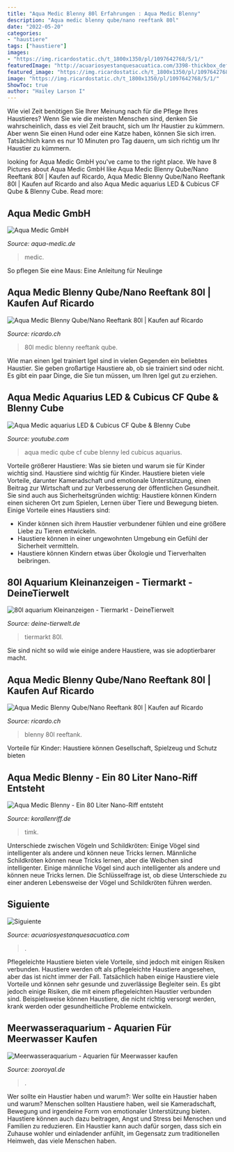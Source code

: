 ```yaml
---
title: "Aqua Medic Blenny 80l Erfahrungen : Aqua Medic Blenny"
description: "Aqua medic blenny qube/nano reeftank 80l"
date: "2022-05-20"
categories:
- "haustiere"
tags: ["haustiere"]
images:
- "https://img.ricardostatic.ch/t_1800x1350/pl/1097642768/5/1/"
featuredImage: "http://acuariosyestanquesacuatica.com/3398-thickbox_default/kit-nano-acuario-marino-aqua-medic-blenny-qube.jpg"
featured_image: "https://img.ricardostatic.ch/t_1800x1350/pl/1097642768/5/1/"
image: "https://img.ricardostatic.ch/t_1800x1350/pl/1097642768/5/1/"
ShowToc: true
author: "Hailey Larson I"
---
```



Wie viel Zeit benötigen Sie Ihrer Meinung nach für die Pflege Ihres Haustieres?
Wenn Sie wie die meisten Menschen sind, denken Sie wahrscheinlich, dass es viel Zeit braucht, sich um Ihr Haustier zu kümmern. Aber wenn Sie einen Hund oder eine Katze haben, können Sie sich irren. Tatsächlich kann es nur 10 Minuten pro Tag dauern, um sich richtig um Ihr Haustier zu kümmern.

	

		
looking for Aqua Medic GmbH you've came to the right place. We have 8 Pictures about Aqua Medic GmbH like Aqua Medic Blenny Qube/Nano Reeftank 80l | Kaufen auf Ricardo, Aqua Medic Blenny Qube/Nano Reeftank 80l | Kaufen auf Ricardo and also Aqua Medic aquarius LED &amp; Cubicus CF Qube &amp; Blenny Cube. Read more:
		
    
## Aqua Medic GmbH

<img loading=lazy src="http://www.aqua-medic.de/images/slides/slide_15955895414_750x450.jpg" onerror="this.onerror=null;this.src='https://tse4.mm.bing.net/th?id=OIP.7RoON6To095gBN_KNKwpIwHaEc&amp;pid=15.1';" alt="Aqua Medic GmbH">

_Source: aqua-medic.de_

>medic. 

	

So pflegen Sie eine Maus: Eine Anleitung für Neulinge

    
## Aqua Medic Blenny Qube/Nano Reeftank 80l | Kaufen Auf Ricardo

<img loading=lazy src="https://img.ricardostatic.ch/t_1000x750/pl/1097642768/5/1/aqua-medic-blenny-qubenano-reeftank-80l.jpg" onerror="this.onerror=null;this.src='https://tse2.mm.bing.net/th?id=OIP.z2ZEs9vnNod-EW4lX-g6IwHaFj&amp;pid=15.1';" alt="Aqua Medic Blenny Qube/Nano Reeftank 80l | Kaufen auf Ricardo">

_Source: ricardo.ch_

>80l medic blenny reeftank qube. 

	

Wie man einen Igel trainiert
Igel sind in vielen Gegenden ein beliebtes Haustier. Sie geben großartige Haustiere ab, ob sie trainiert sind oder nicht. Es gibt ein paar Dinge, die Sie tun müssen, um Ihren Igel gut zu erziehen.

    
## Aqua Medic Aquarius LED &amp; Cubicus CF Qube &amp; Blenny Cube

<img loading=lazy src="https://i.ytimg.com/vi/FkswmCIvBiY/maxresdefault.jpg" onerror="this.onerror=null;this.src='https://tse3.mm.bing.net/th?id=OIP.OS4S-vrug__vXciIHcJOMgHaEK&amp;pid=15.1';" alt="Aqua Medic aquarius LED &amp; Cubicus CF Qube &amp; Blenny Cube">

_Source: youtube.com_

>aqua medic qube cf cube blenny led cubicus aquarius. 

	

Vorteile größerer Haustiere: Was sie bieten und warum sie für Kinder wichtig sind.
Haustiere sind wichtig für Kinder. Haustiere bieten viele Vorteile, darunter Kameradschaft und emotionale Unterstützung, einen Beitrag zur Wirtschaft und zur Verbesserung der öffentlichen Gesundheit. Sie sind auch aus Sicherheitsgründen wichtig: Haustiere können Kindern einen sicheren Ort zum Spielen, Lernen über Tiere und Bewegung bieten. Einige Vorteile eines Haustiers sind:
- Kinder können sich ihrem Haustier verbundener fühlen und eine größere Liebe zu Tieren entwickeln.
- Haustiere können in einer ungewohnten Umgebung ein Gefühl der Sicherheit vermitteln.
- Haustiere können Kindern etwas über Ökologie und Tierverhalten beibringen.

    
## 80l Aquarium Kleinanzeigen - Tiermarkt - DeineTierwelt

<img loading=lazy src="https://bild3.qimage.de/aquarium-00l-komplett-foto-bild-117805013.jpg" onerror="this.onerror=null;this.src='https://tse3.mm.bing.net/th?id=OIP.TtkcQcs28gQkZA1XevOMvQHaFj&amp;pid=15.1';" alt="80l aquarium Kleinanzeigen - Tiermarkt - DeineTierwelt">

_Source: deine-tierwelt.de_

>tiermarkt 80l. 

	

Sie sind nicht so wild wie einige andere Haustiere, was sie adoptierbarer macht.

    
## Aqua Medic Blenny Qube/Nano Reeftank 80l | Kaufen Auf Ricardo

<img loading=lazy src="https://img.ricardostatic.ch/t_1800x1350/pl/1097642768/5/1/" onerror="this.onerror=null;this.src='https://tse4.mm.bing.net/th?id=OIP.ugqqcXE6umMmfwjiQ0esygHaFj&amp;pid=15.1';" alt="Aqua Medic Blenny Qube/Nano Reeftank 80l | Kaufen auf Ricardo">

_Source: ricardo.ch_

>blenny 80l reeftank. 

	

Vorteile für Kinder: Haustiere können Gesellschaft, Spielzeug und Schutz bieten

    
## Aqua Medic Blenny - Ein 80 Liter Nano-Riff Entsteht

<img loading=lazy src="https://www.meerwasser-lexikon.de/imgProfil/11779_26C633.jpg" onerror="this.onerror=null;this.src='https://tse1.mm.bing.net/th?id=OIP.bl42nUtieaYXjfwd22UyvgAAAA&amp;pid=15.1';" alt="Aqua Medic Blenny - Ein 80 Liter Nano-Riff entsteht">

_Source: korallenriff.de_

>timk. 

	

Unterschiede zwischen Vögeln und Schildkröten: Einige Vögel sind intelligenter als andere und können neue Tricks lernen.
Männliche Schildkröten können neue Tricks lernen, aber die Weibchen sind intelligenter. Einige männliche Vögel sind auch intelligenter als andere und können neue Tricks lernen. Die Schlüsselfrage ist, ob diese Unterschiede zu einer anderen Lebensweise der Vögel und Schildkröten führen werden.

    
## Siguiente

<img loading=lazy src="http://acuariosyestanquesacuatica.com/3398-thickbox_default/kit-nano-acuario-marino-aqua-medic-blenny-qube.jpg" onerror="this.onerror=null;this.src='https://tse3.mm.bing.net/th?id=OIP.Yh7JsFEFxz6NW6QPH47u4QHaJk&amp;pid=15.1';" alt="Siguiente">

_Source: acuariosyestanquesacuatica.com_

>. 

	

Pflegeleichte Haustiere bieten viele Vorteile, sind jedoch mit einigen Risiken verbunden.
Haustiere werden oft als pflegeleichte Haustiere angesehen, aber das ist nicht immer der Fall. Tatsächlich haben einige Haustiere viele Vorteile und können sehr gesunde und zuverlässige Begleiter sein. Es gibt jedoch einige Risiken, die mit einem pflegeleichten Haustier verbunden sind. Beispielsweise können Haustiere, die nicht richtig versorgt werden, krank werden oder gesundheitliche Probleme entwickeln.

    
## Meerwasseraquarium - Aquarien Für Meerwasser Kaufen

<img loading=lazy src="http://images3.zooroyal.net/media/thumbnail/f1cac7586b28/aquamedic-cubicus-becken1_283x283.jpg" onerror="this.onerror=null;this.src='https://tse3.mm.bing.net/th?id=OIP.xV24LZ3V0I0DnBm4vjGybAAAAA&amp;pid=15.1';" alt="Meerwasseraquarium - Aquarien für Meerwasser kaufen">

_Source: zooroyal.de_

>. 

	

Wer sollte ein Haustier haben und warum?: Wer sollte ein Haustier haben und warum?
Menschen sollten Haustiere haben, weil sie Kameradschaft, Bewegung und irgendeine Form von emotionaler Unterstützung bieten. Haustiere können auch dazu beitragen, Angst und Stress bei Menschen und Familien zu reduzieren. Ein Haustier kann auch dafür sorgen, dass sich ein Zuhause wohler und einladender anfühlt, im Gegensatz zum traditionellen Heimweh, das viele Menschen haben.

